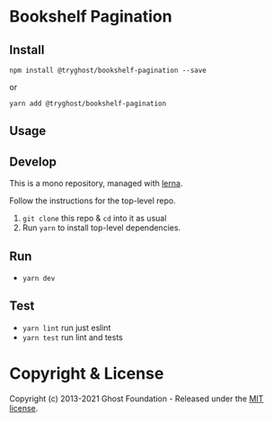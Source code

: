# Bookshelf Pagination

## Install

`npm install @tryghost/bookshelf-pagination --save`

or

`yarn add @tryghost/bookshelf-pagination`


## Usage


## Develop

This is a mono repository, managed with [lerna](https://lernajs.io/).

Follow the instructions for the top-level repo.
1. `git clone` this repo & `cd` into it as usual
2. Run `yarn` to install top-level dependencies.


## Run

- `yarn dev`


## Test

- `yarn lint` run just eslint
- `yarn test` run lint and tests




# Copyright & License 

Copyright (c) 2013-2021 Ghost Foundation - Released under the [MIT license](LICENSE).